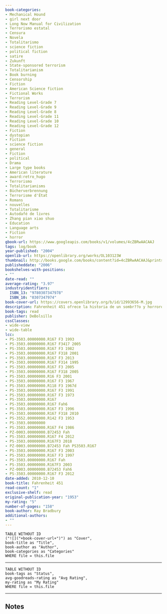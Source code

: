 ```yaml
---
book-categories:
- Mechanical Hound
- girl next door
- Long Now Manual for Civilization
- Terrorismo estatal
- Censura
- Novela
- Totalitarismo
- science fiction
- political fiction
- satire
- Zukunft
- State-sponsored terrorism
- Totalitarianism
- Book burning
- Censorship
- Fiction
- American Science fiction
- Fictional Works
- Terrorism
- Reading Level-Grade 7
- Reading Level-Grade 9
- Reading Level-Grade 8
- Reading Level-Grade 11
- Reading Level-Grade 10
- Reading Level-Grade 12
- Fiction
- dystopian
- Fiction
- science fiction
- general
- Fiction
- political
- Drama
- Large type books
- American literature
- award:retro_hugo
- Terrorismo
- Totalitarianisms
- Bücherverbrennung
- Terrorisme d'État
- Romans
- nouvelles
- Totalitarisme
- Autodafé de livres
- Zhang pian xiao shuo
- Education
- Language arts
- Fiction
- horror
gbook-url: https://www.googleapis.com/books/v1/volumes/4cZBRwAACAAJ
tags: log/book
year-published: "2004"
openlib-url: https://openlibrary.org/works/OL103123W
thumbnail: http://books.google.com/books/content?id=4cZBRwAACAAJ&printsec=frontcover&img=1&zoom=1&source=gbs_api
publisheddate: "2006"
bookshelves-with-positions:
- ""
date-read: ""
average-rating: "3.97"
industryidentifiers:
  ISBN_13: "9780307347978"
  ISBN_10: "0307347974"
book-cover-url: https://covers.openlibrary.org/b/id/12993656-M.jpg
description: Fahrenheit 451 ofrece la historia de un sombr??o y horroroso futuro. Montag, el protagonista, pertenece a una extra??a brigada de bomberos cuya misi??n, parad??jicamente, no es la de sofocar incendios sino la de provocarlos para quemar libros. Porque en el pa??s de Montag est?? terminantemente prohibido leer. Porque leer obliga a pensar, y en el pa??s de Montag est?? prohibido pensar. Porque leer impide ser ingenuamente feliz, y en el pa??s de Montag hay que ser feliz a la fuerza... La novela m??s c??lebre de Ray Bradbury, maestro de la ficci??n cient??fica.
book-tags: read
publisher: DeBolsillo
cssClasses:
- wide-view
- wide-table
lcc:
- PS-3503.00000000.R167 F3 1993
- PS-3503.00000000.R167 F3417 2005
- PS-3503.00000000.R167 F3 1982
- PS-3503.00000000.R167 F318 2001
- PS-3503.00000000.R167 F3 2013
- PS-3503.00000000.R167 F314 1995
- PS-3503.00000000.R167 F3 2005
- PS-3503.00000000.R167 F318 2005
- PS-3503.00000000.R16 F3 2001
- PS-3503.00000000.R167 F3 1967
- PS-3503.00000000.R118 F3 1967d
- PS-3503.00000000.R167 F3 1991
- PS-3503.00000000.R167 F3 1973
- PS-3503.00000000.R167
- PS-3503.00000000.R167 Fah6
- PS-3503.00000000.R167 F3 1996
- PS-3503.00000000.R167 F318 2010
- PS-3552.00000000.R142 F3 1953
- PS-3503.00000000
- PS-3503.00000000.R167 F4 1986
- PZ-0003.00000000.B72453 Fah
- PS-3503.00000000.R167 F4 2012
- PS-3503.00000000.R167F3 2018
- PZ-0003.00000000.B72453 Fah PS3503.R167
- PS-3503.00000000.R167 F3 2003
- PS-3503.00000000.R167 F3 1997
- PS-3503.00000000.R167 Fah
- PS-3503.00000000.R167F3 2003
- PZ-0003.00000000.B72453 Fah6
- PS-3503.00000000.R167 F3 2012
date-added: 2010-12-10
book-title: Fahrenheit 451
read-count: "1"
exclusive-shelf: read
original-publication-year: "1953"
my-rating: "5"
number-of-pages: "158"
book-author: Ray Bradbury
additional-authors:
- ""
---
```


```dataview
TABLE WITHOUT ID
("![]("+book-cover-url+")") as "Cover",
book-title as "Title",
book-author as "Author",
book-categories as "Categories"
WHERE file = this.file
```
---
```dataview
TABLE WITHOUT ID
book-tags as "Status",
avg-goodreads-rating as "Avg Rating",
my-rating as "My Rating"
WHERE file = this.file
```
---
## Notes


